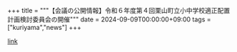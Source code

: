 +++
title = """【会議の公開情報】令和６年度第４回栗山町立小中学校適正配置計画検討委員会の開催"""
date = 2024-09-09T00:00:00+09:00
tags = ["kuriyama","news"]
+++


[link](https://www.town.kuriyama.hokkaido.jp/site/mirai/28592.html)
